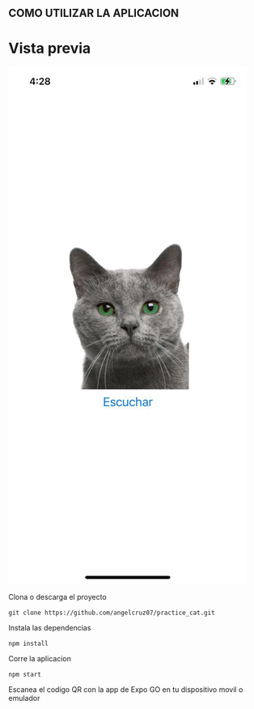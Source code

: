 ## COMO UTILIZAR LA APLICACION

# Vista previa
![Vista previa](./assets/rewiew.jpg)

Clona o descarga el proyecto

```
git clone https://github.com/angelcruz07/practice_cat.git
```
Instala las dependencias
```
npm install
```
Corre la aplicacion

```
npm start
```

Escanea el codigo QR con la app de Expo GO en tu dispositivo movil o emulador

